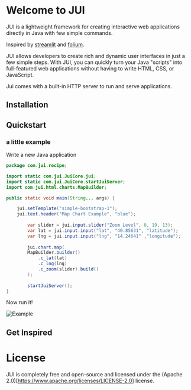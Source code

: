 # Welcome to JUI
JUI is a lightweight framework for creating interactive web applications directly in Java with few simple commands.

Inspired by [streamlit](https://github.com/streamlit/streamlit) and [folium](https://github.com/python-visualization/folium).

JUI allows developers to create rich and dynamic user interfaces in just a few simple steps. With JUI, you can quickly turn your Java "scripts" into full-featured web applications without having to write HTML, CSS, or JavaScript.

Jui comes with a built-in HTTP server to run and serve applications.

## Installation

## Quickstart

### a little example

Write a new Java application

```java
package com.jui.recipe;

import static com.jui.JuiCore.jui;
import static com.jui.JuiCore.startJuiServer;
import com.jui.html.charts.MapBuilder;

public static void main(String... args) {

	jui.setTemplate("simple-bootstrap-1");
	jui.text.header("Map Chart Example", "blue");
    	
    	var slider = jui.input.slider("Zoom Level", 0, 19, 13);
    	var lat = jui.input.input("lat", "40.85631", "latitude");
    	var lng = jui.input.input("lng", "14.24641" ,"longitude");
    	
    	jui.chart.map(
		MapBuilder.builder()
			.c_lat(lat)
			.c_lng(lng)
			.c_zoom(slider).build()
    	);
    	
    	startJuiServer();
}
```

Now run it!

![Example](/assets/images/little-example.gif "JUI example")

## Get Inspired

# License
JUI is completely free and open-source and licensed under the (Apache 2.0)[https://www.apache.org/licenses/LICENSE-2.0] license.
